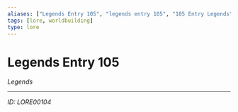 ```yaml
---
aliases: ["Legends Entry 105", "legends entry 105", "105 Entry Legends"]
tags: [lore, worldbuilding]
type: lore
---
```


# Legends Entry 105

*Legends*

---
*ID: LORE00104*